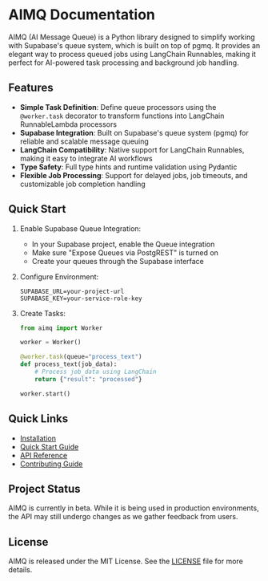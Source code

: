 # AIMQ Documentation

AIMQ (AI Message Queue) is a Python library designed to simplify working with Supabase's queue system, which is built on top of pgmq. It provides an elegant way to process queued jobs using LangChain Runnables, making it perfect for AI-powered task processing and background job handling.

## Features

- **Simple Task Definition**: Define queue processors using the `@worker.task` decorator to transform functions into LangChain RunnableLambda processors
- **Supabase Integration**: Built on Supabase's queue system (pgmq) for reliable and scalable message queuing
- **LangChain Compatibility**: Native support for LangChain Runnables, making it easy to integrate AI workflows
- **Type Safety**: Full type hints and runtime validation using Pydantic
- **Flexible Job Processing**: Support for delayed jobs, job timeouts, and customizable job completion handling

## Quick Start

1. Enable Supabase Queue Integration:
   - In your Supabase project, enable the Queue integration
   - Make sure "Expose Queues via PostgREST" is turned on
   - Create your queues through the Supabase interface

2. Configure Environment:
   ```env
   SUPABASE_URL=your-project-url
   SUPABASE_KEY=your-service-role-key
   ```

3. Create Tasks:
   ```python
   from aimq import Worker

   worker = Worker()

   @worker.task(queue="process_text")
   def process_text(job_data):
       # Process job_data using LangChain
       return {"result": "processed"}

   worker.start()
   ```

## Quick Links

- [Installation](getting-started/installation.md)
- [Quick Start Guide](getting-started/quickstart.md)
- [API Reference](api/overview.md)
- [Contributing Guide](development/contributing.md)

## Project Status

AIMQ is currently in beta. While it is being used in production environments, the API may still undergo changes as we gather feedback from users.

## License

AIMQ is released under the MIT License. See the [LICENSE](https://github.com/bldxio/aimq/blob/main/LICENSE) file for more details.
